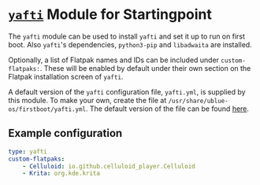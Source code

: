 # [`yafti`](https://github.com/ublue-os/yafti) Module for Startingpoint

The `yafti` module can be used to install `yafti` and set it up to run on first boot. Also `yafti`'s dependencies, `python3-pip` and `libadwaita` are installed.

Optionally, a list of Flatpak names and IDs can be included under `custom-flatpaks:`. These will be enabled by default under their own section on the Flatpak installation screen of `yafti`.

A default version of the `yafti` configuration file, `yafti.yml`, is supplied by this module. To make your own, create the file at `/usr/share/ublue-os/firstboot/yafti.yml`. The default version of the file can be found [here](https://github.com/ublue-os/bling/blob/main/modules/yafti/yafti.yml).

## Example configuration

```yaml
type: yafti
custom-flatpaks:
    - Celluloid: io.github.celluloid_player.Celluloid
    - Krita: org.kde.krita
```
